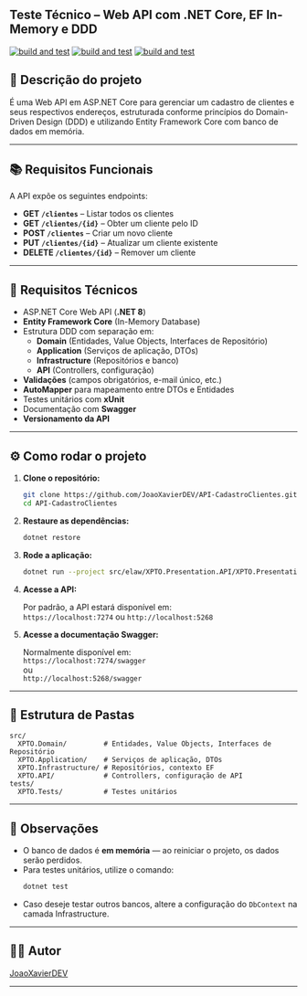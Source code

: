 ﻿## Teste Técnico – Web API com .NET Core, EF In-Memory e DDD

[![build and test](https://github.com/JoaoXavierDEV/API-CadastroClientes/actions/workflows/dotnet.yml/badge.svg)](https://github.com/JoaoXavierDEV/API-CadastroClientes/actions/workflows/dotnet.yml)
[![build and test](https://github.com/JoaoXavierDEV/API-CadastroClientes/actions/workflows/dotnet.yml/badge.svg)](https://github.com/JoaoXavierDEV/API-CadastroClientes/actions/workflows/dotnet.yml)
[![build and test](https://github.com/JoaoXavierDEV/API-CadastroClientes/actions/workflows/dotnet.yml/badge.svg)](https://github.com/JoaoXavierDEV/API-CadastroClientes/actions/workflows/dotnet.yml)

## 🧩 Descrição do projeto

É uma Web API em ASP.NET Core para gerenciar um cadastro de clientes e seus respectivos endereços, estruturada conforme princípios do Domain-Driven Design (DDD) e utilizando Entity Framework Core com banco de dados em memória.

---

## 📚 Requisitos Funcionais

A API expõe os seguintes endpoints:

- **GET `/clientes`** – Listar todos os clientes
- **GET `/clientes/{id}`** – Obter um cliente pelo ID
- **POST `/clientes`** – Criar um novo cliente
- **PUT `/clientes/{id}`** – Atualizar um cliente existente
- **DELETE `/clientes/{id}`** – Remover um cliente

---

## 🧱 Requisitos Técnicos

- ASP.NET Core Web API (**.NET 8**)
- **Entity Framework Core** (In-Memory Database)
- Estrutura DDD com separação em:
  - **Domain** (Entidades, Value Objects, Interfaces de Repositório)
  - **Application** (Serviços de aplicação, DTOs)
  - **Infrastructure** (Repositórios e banco)
  - **API** (Controllers, configuração)
- **Validações** (campos obrigatórios, e-mail único, etc.)
- **AutoMapper** para mapeamento entre DTOs e Entidades
- Testes unitários com **xUnit**
- Documentação com **Swagger**
- **Versionamento da API**

---

## ⚙️ Como rodar o projeto

1. **Clone o repositório:**
   ```bash
   git clone https://github.com/JoaoXavierDEV/API-CadastroClientes.git
   cd API-CadastroClientes
   ```

2. **Restaure as dependências:**
   ```bash
   dotnet restore
   ```

3. **Rode a aplicação:**
   ```bash
   dotnet run --project src/elaw/XPTO.Presentation.API/XPTO.Presentation.API.csproj
   ```

4. **Acesse a API:**

   Por padrão, a API estará disponível em:  
   `https://localhost:7274` ou `http://localhost:5268`

5. **Acesse a documentação Swagger:**

   Normalmente disponível em:  
   `https://localhost:7274/swagger`  
   ou  
   `http://localhost:5268/swagger`

---

## 📁 Estrutura de Pastas 

```
src/
  XPTO.Domain/         # Entidades, Value Objects, Interfaces de Repositório
  XPTO.Application/    # Serviços de aplicação, DTOs
  XPTO.Infrastructure/ # Repositórios, contexto EF
  XPTO.API/            # Controllers, configuração de API
tests/
  XPTO.Tests/          # Testes unitários
```

---

## 📝 Observações

- O banco de dados é **em memória** — ao reiniciar o projeto, os dados serão perdidos.
- Para testes unitários, utilize o comando:
  ```bash
  dotnet test
  ```
- Caso deseje testar outros bancos, altere a configuração do `DbContext` na camada Infrastructure.

---

## 👨‍💻 Autor

[JoaoXavierDEV](https://github.com/JoaoXavierDEV)

---
